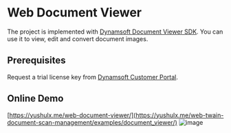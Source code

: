 # Web Document Viewer
The project is implemented with [Dynamsoft Document Viewer SDK](https://www.dynamsoft.com/document-viewer/docs/introduction/index.html). You can use it to view, edit and convert document images.

## Prerequisites
Request a trial license key from [Dynamsoft Customer Portal](https://www.dynamsoft.com/customer/license/trialLicense/?product=dcv&package=cross-platform).

## Online Demo
[https://yushulx.me/web-document-viewer/](https://yushulx.me/web-twain-document-scan-management/examples/document_viewer/)
![image](https://github.com/yushulx/web-document-viewer/assets/2202306/fd136bde-958e-447b-9e35-87f9e10a2e40)


